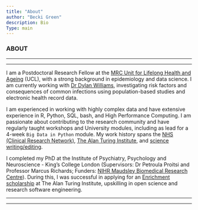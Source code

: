 ```yaml
---
title: "About"
author: "Becki Green"
description: Bio
Type: main
---
```

### ABOUT

*****************
*****************

I am a Postdoctoral Research Fellow at the [MRC Unit for Lifelong Health and Ageing](https://www.ucl.ac.uk/cardiovascular/research/population-science-and-experimental-medicine/mrc-unit-lifelong-health-and-ageing-ucl) (UCL), with a strong background in epidemiology and data science. I am currently working with [Dr Dylan Williams](https://www.ucl.ac.uk/covid-19-longitudinal-health-wellbeing/dr-dylan-williams), investigating risk factors and consequences of common infections using population-based studies and electronic health record data. 

I am experienced in working with highly complex data and have extensive experience in R, Python, SQL, bash, and High Performance Computing. I am passionate about contributing to the research community and have regularly taught workshops and University modules, including as lead for a 4-week `Big Data in Python` module. My work history spans the [NHS (Clinical Research Network)](https://local.nihr.ac.uk/lcrn/west-of-england/), [The Alan Turing Institute](https://local.nihr.ac.uk/lcrn/west-of-england/), and [science writing/editing](https://jobs.cactusglobal.com/current-openings/freelance-specialist-editors).

I completed my PhD at the Institute of Psychiatry, Psychology and Neuroscience - King’s College London (Supervisors: Dr Petroula Proitsi and Professor Marcus Richards; Funders: [NIHR Maudsley Biomedical Research Centre](https://www.maudsleybrc.nihr.ac.uk/)). During this, I was successful in applying for an [Enrichment scholarship](https://www.turing.ac.uk/work-turing/studentships/enrichment) at The Alan Turing Institute, upskilling in open science and research software engineering.
	
*******************************************************************
*******************************************************************

